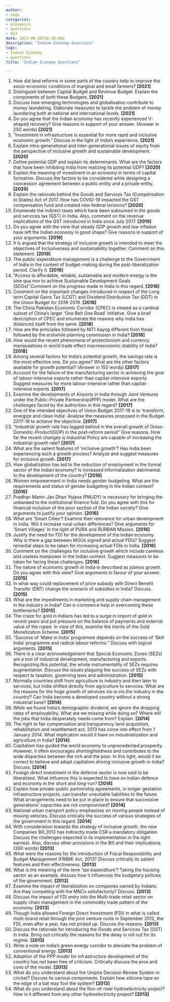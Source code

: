 ```yaml
---
author: 
- augu
categories: 
- economics
- questions
- GS3
date: 2022-09-26T18:30:00Z
description: "Indian Economy Questions"
tags: 
- Indian Economy
- questions
title: "Indian Economy Questions"

---
```

 1. How did land reforms in some parts of the country help to improve the socio-economic conditions of marginal and small farmers? **\[2021\]**
 2. Distinguish between Capital Budget and Revenue Budget. Explain the components of both these Budgets. **\[2021\]**
 3. Discuss how emerging technologies and globalisation contribute to money laundering. Elaborate measures to tackle the problem of money laundering both at national and international levels. **\[2021\]**
 4. Do you agree that the Indian economy has recently experienced V-shaped recovery? Give reasons in support of your answer. (Answer in 250 words) **\[2021\]**
 5. “Investment in infrastructure is essential for more rapid and inclusive economic growth.” Discuss in the light of India’s experience. **\[2021\]**
 6. Explain intra-generational and inter-generational issues of equity from the perspective of inclusive growth and sustainable development. **\[2020\]**
 7. Define potential GDP and explain its determinants. What are the factors that have been inhibiting India from realizing its potential GDP? **\[2020\]**
 8. Explain the meaning of investment in an economy in terms of capital formation. Discuss the factors to be considered while designing a concession agreement between a public entity and a private entity. **\[2020\]**
 9. Explain the rationale behind the Goods and Services Tax (Compensation to States) Act of 2017. How has COVID-19 impacted the GST compensation fund and created new federal tensions? **\[2020\]**
10. Enumerate the indirect taxes which have been subsumed in the goods and services tax (GST) in India. Also, comment on the revenue implications of the GST introduced in India since July 2017. **\[2019\]**
11. Do you agree with the view that steady GDP growth and low inflation have left the Indian economy in good shape? Give reasons in support of your arguments. **\[2019\]**
12. It is argued that the strategy of inclusive growth is intended to meet the objectives of inclusiveness and sustainability together. Comment on this statement. **\[2019\]**
13. The public expenditure management is a challenge to the Government of India in the context of budget-making during the post-liberalization period. Clarify it. **\[2019\]**
14. “Access to affordable, reliable, sustainable and modern energy is the sine qua non to achieve Sustainable Development Goals (SDGs)”.Comment on the progress made in India in this regard. **\[2018\]**
15. Comment on the important changes introduced in respect of the Long term Capital Gains Tax (LCGT) and Dividend Distribution Tax (DDT) in the Union Budget for 2018-2019. **\[2018\]**
16. The China Pakistan Economic Corridor (CPEC) is viewed as a cardinal subset of China’s larger ‘One Belt One Road’ initiative. Give a brief description of CPEC and enumerate the reasons why India has distanced itself from the same. **\[2018\]**
17. How are the principles followed by NITI Aayog different from those followed by the erstwhile planning commission in India? **\[2018\]**
18. How would the recent phenomena of protectionism and currency manipulations in world trade effect macroeconomic stability of India? **\[2018\]**
19. Among several factors for India’s potential growth, the savings rate is the most effective one. Do you agree? What are the other factors available for growth potential? (Answer in 150 words) **\[2017\]**
20. Account for the failure of the manufacturing sector in achieving the goal of labour-intensive exports rather than capital-intensive exports. Suggest measures for more labour-intensive rather than capital-intensive exports. **\[2017\]**
21. Examine the developments of Airports in India through Joint Ventures under the Public-Private Partnership(PPP) model. What are the challenges faced by the authorities in this regard? **\[2017\]**
22. One of the intended objectives of Union Budget 2017-18 is to ‘transform, energize and clean India’. Analyse the measures proposed in the Budget 2017-18 to achieve the objective. **\[2017\]**
23. “Industrial growth rate has lagged behind in the overall growth of Gross-Domestic-Product(GDP) in the post-reform period” Give reasons. How far the recent changes is Industrial Policy are capable of increasing the industrial growth rate? **\[2017\]**
24. What are the salient features of ‘inclusive growth’? Has India been experiencing such a growth process? Analyze and suggest measures for inclusive growth. **\[2017\]**
25. How globalization has led to the reduction of employment in the formal sector of the Indian economy? Is increased informalization detrimental to the development of the country? **\[2016\]**
26. Women empowerment in India needs gender budgeting. What are the requirements and status of gender budgeting in the Indian context? **\[2016\]**
27. Pradhan Mantri Jan Dhan Yojana (PMJDY) is necessary for bringing the unbanked to the institutional finance fold. Do you agree with this for financial inclusion of the poor section of the Indian society? Give arguments to justify your opinion. **\[2016\]**
28. What are ‘Smart Cities’? Examine their relevance for urban development in India. Will it increase rural-urban differences? Give arguments for ’Smart Villages’ in the light of PURA and RURBAN Mission. **\[2016\]**
29. Justify the need for FDI for the development of the Indian economy. Why is there a gap between MOUs signed and actual FDIs? Suggest remedial steps to be taken for increasing actual FDIs in India. **\[2016\]**
30. Comment on the challenges for inclusive growth which include careless and useless manpower in the Indian context. Suggest measures to be taken for facing these challenges. **\[2016\]**
31. The nature of economic growth in India is described as jobless growth. Do you agree with this view? Give arguments in favour of your answer. **\[2015\]**
32. In what way could replacement of price subsidy with Direct Benefit Transfer (DBT) change the scenario of subsidies in India? Discuss. **\[2015\]**
33. What are the impediments in marketing and supply chain management in the industry in India? Can e-commerce help in overcoming these bottlenecks? **\[2015\]**
34. The craze for gold in Indians has led to a surge in import of gold in recent years and put pressure on the balance of payments and external value of the rupee. In view of this, examine the merits of the Gold Monetization Scheme. **\[2015\]**
35. “Success of ‘Make in India’ programme depends on the success of ‘Skill India’ programme and radical labour reforms.” Discuss with logical arguments. **\[2015\]**
36. There is a clear acknowledgement that Special Economic Zones (SEZs) are a tool of industrial development, manufacturing and exports. Recognizing this potential, the whole instrumentality of SEZs requires augmentation. Discuss the issues plaguing the success of SEZs with respect to taxation, governing laws and administration. **\[2015\]**
37. Normally countries shift from agriculture to industry and then later to services, but India shifted directly from agriculture to services. What are the reasons for the huge growth of services vis-a-vis the industry in the country? Can India become a developed country without a strong industrial base? **\[2014\]**
38. While we found India’s demographic dividend, we ignore the dropping rates of employability. What are we missing while doing so? Where will the jobs that India desperately needs come from? Explain. **\[2014\]**
39. The right to fair compensation and transparency land acquisition, rehabilitation and resettlement act, 2013 has come into effect from 1 January 2014. What implication would it have on industrialization and agriculture in India? **\[2014\]**
40. Capitalism has guided the world economy to unprecedented prosperity. However, it often encourages shortsightedness and contributes to the wide disparities between the rich and the poor. In this light, would it be correct to believe and adopt capitalism driving inclusive growth in India? Discuss.   **\[2014\]**
41. Foreign direct investment in the defence sector is now said to be liberalized. What influence this is expected to have on Indian defence and economy in the short and long-run? **\[2014\]**
42. Explain how private-public partnership agreements, in longer gestation infrastructure projects, can transfer unsuitable liabilities to the future. What arrangements need to be put in place to ensure that successive generations’ capacities are not compromised? **\[2014\]**
43. National urban transport policy emphasizes on moving people instead of moving vehicles. Discuss critically the success of various strategies of the government in this regard. **\[2014\]**
44. With consideration towards the strategy of inclusive growth, the new Companies Bill,2013 has indirectly made CSR a mandatory obligation. Discuss the challenges expected in its implementation in the right earnest. Also, discuss other provisions in the Bill and their implications. (200 words) **\[2013\]**
45. What were the reasons for the introduction of Fiscal Responsibility and Budget Management (FRBM) Act, 2013? Discuss critically its salient features and their effectiveness. **\[2013\]**
46. What is the meaning of the term ‘tax expenditure’? Taking the housing sector as an example, discuss how it influences the budgetary policies of the government. **\[2013\]**
47. Examine the impact of liberalization on companies owned by Indians. Are they competing with the MNCs satisfactorily? Discuss. **\[2013\]**
48. Discuss the impact of FDI entry into the Multi-trade retail sector on supply chain management in the commodity trade pattern of the economy. **\[2013\]**
49. Though India allowed Foreign Direct Investment (FDI) in what is called multi-brand retail through the joint venture route in September 2012, the FDI, even after a year, has not picked up. Discuss the reasons. **\[2013\]**
50. Discuss the rationale for introducing the Goods and Services Tax (GST) in India. Bring out critically the reasons for the delay in roll out for its regime. **\[2013\]**
51. Write a note on India’s green energy corridor to alleviate the problem of conventional energy. **\[2013\]**
52. Adoption of the PPP model for infrastructure development of the country has not been free of criticism. Critically discuss the pros and cons of the model. **\[2013\]**
53. What do you understand about the Umpire Decision Review System in cricket? Discuss its various components. Explain how silicone tape on the edge of a bat may fool the system? **\[2013\]**
54. What do you understand about the Run-of-river hydroelectricity project? How is it different from any other hydroelectricity project? **\[2013\]**
